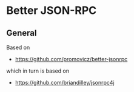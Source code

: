 # Better JSON-RPC

## General

Based on

- https://github.com/promovicz/better-jsonrpc

which in turn is based on

- https://github.com/briandilley/jsonrpc4j